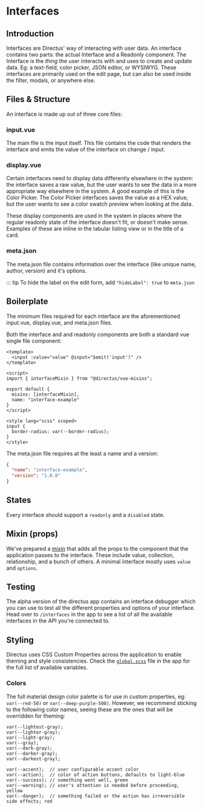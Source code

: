 # Interfaces

## Introduction

Interfaces are Directus' way of interacting with user data. An interface contains two parts: the actual Interface and a Readonly component. The Interface is the _thing_ the user interacts with and uses to create and update data. Eg: a text-field, color picker, JSON editor, or WYSIWYG. These interfaces are primarily used on the edit page, but can also be used inside the filter, modals, or anywhere else.

## Files & Structure

An interface is made up out of three core files:

### input.vue

The main file is the input itself. This file contains the code that renders the interface and emits the value of the interface on change / input.

### display.vue

Certain interfaces need to display data differently elsewhere in the system: the interface saves a raw value, but the user wants to see the data in a more appropriate way elsewhere in the system. A good example of this is the Color Picker. The Color Picker interfaces saves the value as a HEX value, but the user wants to see a color swatch preview when looking at the data.

These display components are used in the system in places where the regular readonly state of the interface doesn't fit, or doesn't make sense. Examples of these are inline in the tabular listing view or in the title of a card.

### meta.json

The meta.json file contains information over the interface (like unique name, author, version) and it's options.

::: tip
To hide the label on the edit form, add `"hideLabel": true` to `meta.json`

## Boilerplate

The minimum files required for each interface are the aforementioned input.vue, display.vue, and meta.json files.

Both the interface and and readonly components are both a standard vue single file component:

```vue
<template>
  <input :value="value" @input="$emit('input')" />
</template>

<script>
import { interfaceMixin } from "@directus/vue-mixins";

export default {
  mixins: [interfaceMixin],
  name: "interface-example"
}
</script>

<style lang="scss" scoped>
input {
  border-radius: var(--border-radius);
}
</style>
```

The meta.json file requires at the least a name and a version:

```json
{
  "name": "interface-example",
  "version": "1.0.0"
}
```

## States
Every interface should support a `readonly` and a `disabled` state.

## Mixin (props)
We've prepared a [mixin](https://github.com/directus/extensions/blob/master/mixins/interface.js) that adds all the props to the component that the application passes to the interface. These include value, collection, relationship, and a bunch of others. A minimal interface mostly uses `value` and `options`.

## Testing

The alpha version of the directus app contains an interface debugger which you can use to test all the different properties and options of your interface. Head over to `/interfaces` in the app to see a list of all the available interfaces in the API you're connected to.

## Styling

Directus uses CSS Custom Properties across the application to enable theming and style consistencies. Check the [`global.scss`](https://github.com/directus/app/blob/master/src/assets/global.scss) file in the app for the full list of available variables.

### Colors

The full material design color palette is for use in custom properties, eg: `var(--red-50)` or `var(--deep-purple-500)`. However, we recommend sticking to the following color names, seeing these are the ones that will be overridden for theming:

```
var(--lightest-gray);
var(--lighter-gray);
var(--light-gray);
var(--gray);
var(--dark-gray);
var(--darker-gray);
var(--darkest-gray);

var(--accent);  // user configurable accent color
var(--action);  // color of action buttons, defaults to light-blue
var(--success); // something went well, green
var(--warning); // user's attention is needed before proceeding, yellow
var(--danger);  // something failed or the action has irreversible side effects; red
```
